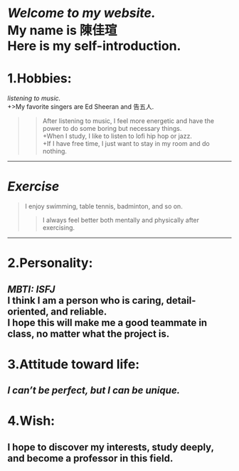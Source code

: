 *Welcome to my website.*  
My name is 陳佳瑄  
Here is my self-introduction. 
===
1.Hobbies:
===
*listening to music.*  
+>My favorite singers are Ed Sheeran and 告五人.  
>>After listening to music, I feel more energetic and have the power to do some boring but necessary things.  
+When I study, I like to listen to lofi hip hop or jazz.  
+If I have free time, I just want to stay in my room and do nothing.
---
*Exercise*
===
>I enjoy swimming, table tennis, badminton, and so on.   
>>I always feel better both mentally and physically after exercising.
---
2.Personality:
===
*MBTI: ISFJ*  
I think I am a person who is caring, detail-oriented, and reliable.   
I hope this will make me a good teammate in class, no matter what the project is.
---
3.Attitude toward life:
===
*I can’t be perfect, but I can be unique.*
---
4.Wish:
===
I hope to discover my interests, study deeply, and become a professor in this field.
---
